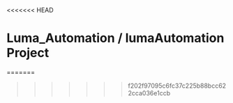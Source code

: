 <<<<<<< HEAD
# Luma_Automation / lumaAutomation Project

=======

>>>>>>> f202f97095c6fc37c225b88bcc622cca036e1ccb
